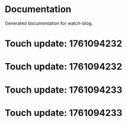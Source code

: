 # Documentation

Generated documentation for watch-blog.

# Touch update: 1761094232

# Touch update: 1761094232

# Touch update: 1761094233

# Touch update: 1761094233
